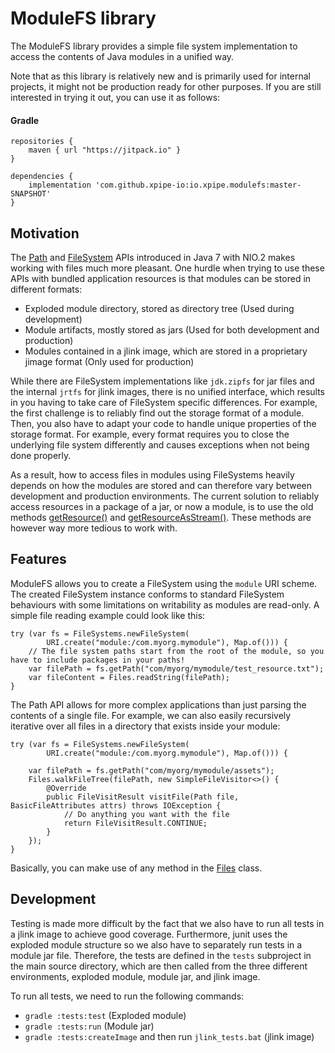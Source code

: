 # ModuleFS library

The ModuleFS library provides a simple file system implementation to access the contents of Java modules in a unified way.

Note that as this library is relatively new and is primarily used for internal projects, it might not be production ready for other purposes.
If you are still interested in trying it out, you can use it as follows:

#### Gradle

    repositories {
        maven { url "https://jitpack.io" }
    }
    
    dependencies {
        implementation 'com.github.xpipe-io:io.xpipe.modulefs:master-SNAPSHOT'
    }

## Motivation

The [Path](https://docs.oracle.com/en/java/javase/17/docs/api/java.base/java/nio/file/Path.html) and
[FileSystem](https://docs.oracle.com/en/java/javase/17/docs/api/java.base/java/nio/file/FileSystem.html) APIs
introduced in Java 7 with NIO.2 makes working with files much more pleasant.
One hurdle when trying to use these APIs with bundled application resources is that modules can be stored in different formats:
- Exploded module directory, stored as directory tree (Used during development)
- Module artifacts, mostly stored as jars (Used for both development and production)
- Modules contained in a jlink image, which are stored in a proprietary jimage format (Only used for production)

While there are FileSystem implementations like `jdk.zipfs` for jar files and the internal `jrtfs` for jlink images,
there is no unified interface, which results in you having to take care of FileSystem specific differences.
For example, the first challenge is to reliably find out the storage format of a module.
Then, you also have to adapt your code to handle unique properties of the storage format.
For example, every format requires you to close the underlying file
system differently and causes exceptions when not being done properly.

As a result, how to access files in modules using FileSystems heavily depends on how the modules are stored
and can therefore vary between development and production environments.
The current solution to reliably access resources in a package of a jar, or now a module, is to use the old methods
[getResource()](https://docs.oracle.com/en/java/javase/17/docs/api/java.base/java/lang/Class.html#getResource(java.lang.String)) and
[getResourceAsStream()](https://docs.oracle.com/en/java/javase/17/docs/api/java.base/java/lang/Class.html#getResourceAsStream(java.lang.String)).
These methods are however way more tedious to work with.



## Features

ModuleFS allows you to create a FileSystem using the `module` URI scheme.
The created FileSystem instance conforms to standard FileSystem behaviours
with some limitations on writability as modules are read-only.
A simple file reading example could look like this:
````
try (var fs = FileSystems.newFileSystem(
        URI.create("module:/com.myorg.mymodule"), Map.of())) {
    // The file system paths start from the root of the module, so you have to include packages in your paths!
    var filePath = fs.getPath("com/myorg/mymodule/test_resource.txt");
    var fileContent = Files.readString(filePath);
}
````

The Path API allows for more complex applications than just parsing the contents of a single file.
For example, we can also easily recursively iterative over all files in a directory that exists inside your module:

````
try (var fs = FileSystems.newFileSystem(
        URI.create("module:/com.myorg.mymodule"), Map.of())) {
    
    var filePath = fs.getPath("com/myorg/mymodule/assets");
    Files.walkFileTree(filePath, new SimpleFileVisitor<>() {
        @Override
        public FileVisitResult visitFile(Path file, BasicFileAttributes attrs) throws IOException {
            // Do anything you want with the file
            return FileVisitResult.CONTINUE;
        }
    });
}
````

Basically, you can make use of any method in the
[Files](https://docs.oracle.com/en/java/javase/17/docs/api/java.base/java/nio/file/Files.html) class.



## Development

Testing is made more difficult by the fact that we also have to run all tests in a jlink image to achieve good coverage.
Furthermore, junit uses the exploded module structure so we also have to separately run tests in a module jar file.
Therefore, the tests are defined in the `tests` subproject in the main source directory, which are then called from
the three different environments, exploded module, module jar, and jlink image.

To run all tests, we need to run the following commands:
- `gradle :tests:test` (Exploded module)
- `gradle :tests:run` (Module jar)
- `gradle :tests:createImage` and then run `jlink_tests.bat` (jlink image)
